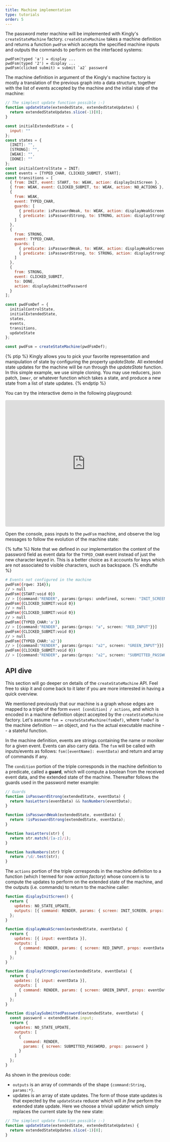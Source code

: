 ```yaml
---
title: Machine implementation
type: tutorials
order: 5
---
```


The password meter machine will be implemented with Kingly's `createStateMachine` factory. `createStateMachine` takes a machine definition and returns a function `pwdFsm` which accepts the specified machine inputs and outputs the commands to perform on the interfaced systems:

```
pwdFsm(typed 'a') = display ...
pwdFsm(typed '2') = display ...
pwdFsm(clicked submit) = submit `a2` password
```

The machine definition in argument of the Kingly's machine factory is mostly a translation of the previous graph into a data structure, together with the list of events accepted by the machine and the initial state of the machine:

```js
// The simplest update function possible :-)
function updateState(extendedState, extendedStateUpdates) {
  return extendedStateUpdates.slice(-1)[0];
}

const initialExtendedState = {
  input: ""
};
const states = {
  [INIT]: "",
  [STRONG]: "",
  [WEAK]: "",
  [DONE]: ""
};
const initialControlState = INIT;
const events = [TYPED_CHAR, CLICKED_SUBMIT, START];
const transitions = [
  { from: INIT, event: START, to: WEAK, action: displayInitScreen },
  { from: WEAK, event: CLICKED_SUBMIT, to: WEAK, action: NO_ACTIONS },
  {
    from: WEAK,
    event: TYPED_CHAR,
    guards: [
      { predicate: isPasswordWeak, to: WEAK, action: displayWeakScreen },
      { predicate: isPasswordStrong, to: STRONG, action: displayStrongScreen }
    ]
  },
  {
    from: STRONG,
    event: TYPED_CHAR,
    guards: [
      { predicate: isPasswordWeak, to: WEAK, action: displayWeakScreen },
      { predicate: isPasswordStrong, to: STRONG, action: displayStrongScreen }
    ]
  },
  {
    from: STRONG,
    event: CLICKED_SUBMIT,
    to: DONE,
    action: displaySubmittedPassword
  }
];

const pwdFsmDef = {
  initialControlState,
  initialExtendedState,
  states,
  events,
  transitions,
  updateState
};

const pwdFsm = createStateMachine(pwdFsmDef);
```

{% ptip %}
Kingly allows you to pick your favorite representation and manipulation of state by configuring the property *updateState*. All extended state updates for the machine will be run through the *updateState* function. In this simple example, we use simple cloning. You may use reducers, json patch, `Immer`, or whatever function which takes a state, and produce a new state from a list of state updates.
{% endptip %}

You can try the interactive demo in the following playground:
<iframe src="https://stackblitz.com/edit/js-xmybfo?embed=1&file=index.js&hideNavigation=1&view=preview" title="password-meter-nanomorph" style="width:100%; height:400px; border:0; border-radius: 4px; overflow:hidden;" sandbox="allow-modals allow-forms allow-popups allow-scripts allow-same-origin"></iframe>

Open the console, pass inputs to the `pwdFsm` machine, and observe the log messages to follow the evolution of the machine state:

{% tufte %}
Note that we defined in our implementation the content of the password field as event data for the `TYPED_CHAR` event instead of just the new character keyed in. This is a better choice as it accounts for keys which are not associated to visible characters, such as backspace.
{% endtufte %} 

```bash
# Events not configured in the machine
pwdFsm({rqwe: 314});
// > null
pwdFsm({START:void 0})
// > [{command:"RENDER", params:{props: undefined, screen: "INIT_SCREEN"}}]
pwdFsm({CLICKED_SUBMIT:void 0})
// > null
pwdFsm({CLICKED_SUBMIT:void 0})
// > null
pwdFsm({TYPED_CHAR:'a'})
// > [{command:"RENDER", params:{props: "a", screen: "RED_INPUT"}}]
pwdFsm({CLICKED_SUBMIT:void 0})
// > null
pwdFsm({TYPED_CHAR:'a2'})
// > [{command:"RENDER", params:{props: "a2", screen: "GREEN_INPUT"}}]
pwdFsm({CLICKED_SUBMIT:void 0})
// > [{command:"RENDER", params:{props: "a2", screen: "SUBMITTED_PASSWORD"}}]
```

## API dive
This section will go deeper on details of the `createStateMachine` API. Feel free to skip it and come back to it later if you are more interested in having a quick overview.

We mentioned previously that our machine is a graph whose edges are mapped to a triple of the form `event [condition] / actions`, and which is encoded in a machine definition object accepted by the `createStateMachine` factory. Let's assume `fsm = createStateMachine(fsmDef)`, where `fsmDef` is the machine definition -- an object, and `fsm` the actual executable machine -- a stateful function.

In the machine definition, events are strings containing the name or moniker for a given event. Events can also carry data. The `fsm` will be called with inputs/events as follows: `fsm([eventName]: eventData)` and return and array of commands if any.

The `condition` portion of the triple corresponds in the machine definition to a predicate, called a **guard**, which will compute a boolean from the received event data, and the extended state of the machine. Thereafter follows the guards used in the password meter example:

```js
// Guards
function isPasswordStrong(extendedState, eventData) {
  return hasLetters(eventData) && hasNumbers(eventData);
}

function isPasswordWeak(extendedState, eventData) {
  return !isPasswordStrong(extendedState, eventData);
}

function hasLetters(str) {
  return str.match(/[a-z]/i);
}

function hasNumbers(str) {
  return /\d/.test(str);
}

```

The `actions` portion of the triple corresponds in the machine definition to a function (which I termed for now *action factory*) whose concern is to compute the updates to perform on the extended state of the machine, and the outputs (i.e. commands) to return to the machine caller:

```js
function displayInitScreen() {
  return {
    updates: NO_STATE_UPDATE,
    outputs: [{ command: RENDER, params: { screen: INIT_SCREEN, props: void 0 } }]
  };
}

function displayWeakScreen(extendedState, eventData) {
  return {
    updates: [{ input: eventData }],
    outputs: [
      { command: RENDER, params: { screen: RED_INPUT, props: eventData } }
    ]
  };
}

function displayStrongScreen(extendedState, eventData) {
  return {
    updates: [{ input: eventData }],
    outputs: [
      { command: RENDER, params: { screen: GREEN_INPUT, props: eventData } }
    ]
  };
}

function displaySubmittedPassword(extendedState, eventData) {
  const password = extendedState.input;
  return {
    updates: NO_STATE_UPDATE,
    outputs: [
      {
        command: RENDER,
        params: { screen: SUBMITTED_PASSWORD, props: password }
      }
    ]
  };
}
```

As shown in the previous code:
- `outputs` is an array of commands of the shape `{command:String, params:*}`.
- updates is an array of state updates. The form of those state updates is that expected by the `updateState` reducer which will *in fine* perform the extended state update. Here we choose a trivial updater which simply replaces the current state by the new state:

```js
// The simplest update function possible :-)
function updateState(extendedState, extendedStateUpdates) {
  return extendedStateUpdates.slice(-1)[0];
}
```

